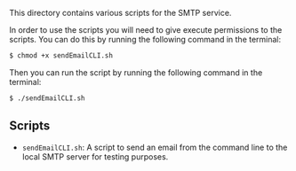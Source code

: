 This directory contains various scripts for the SMTP service.

In order to use the scripts you will need to give execute permissions to the scripts. You can do this by running the following command in the terminal:

```bash
$ chmod +x sendEmailCLI.sh
```

Then you can run the script by running the following command in the terminal:

```bash
$ ./sendEmailCLI.sh
```

## Scripts
- `sendEmailCLI.sh`: A script to send an email from the command line to the local SMTP server for testing purposes.
